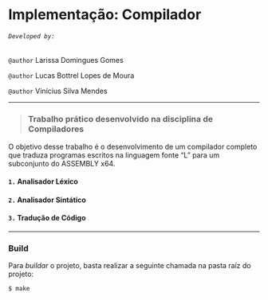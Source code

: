 # Implementação: Compilador

###### `Developed by:`

`@author` Larissa Domingues Gomes

`@author` Lucas Bottrel Lopes de Moura

`@author` Vinícius Silva Mendes

---

> ### Trabalho prático desenvolvido na disciplina de **Compiladores**

O objetivo desse trabalho é o desenvolvimento de um compilador completo que traduza programas escritos na linguagem fonte “L” para um subconjunto do ASSEMBLY x64.


#### `1.` Analisador Léxico
#### `2.` Analisador Sintático
#### `3.` Tradução de Código

---
### Build

Para *buildar* o projeto, basta realizar a seguinte chamada na pasta raíz do projeto:

`$ make`


